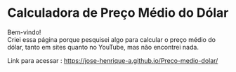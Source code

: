 # Calculadora de Preço Médio do Dólar

Bem-vindo!  
Criei essa página porque pesquisei algo para calcular o preço médio do dólar, tanto em sites quanto no YouTube, mas não encontrei nada.

Link para acessar : https://jose-henrique-a.github.io/Preco-medio-dolar/
